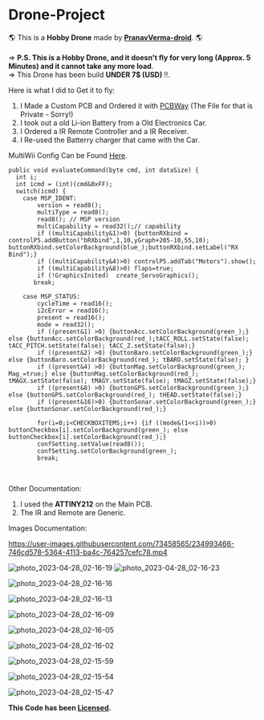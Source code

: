 # Drone-Project
🌎 This is a <b>Hobby Drone</b> made by <b>[PranavVerma-droid](https://web.craftingrealm.tk)</b>. 🌎 <br><br>
=> <b>P.S. This is a Hobby Drone, and it doesn't fly for very long (Approx. 5 Minutes) and it cannot take any more load</b>. <br>
=> This Drone has been build <b>UNDER 7$ (USD) </b>!!.

Here is what I did to Get it to fly: <br>
1. I Made a Custom PCB and Ordered it with [PCBWay](https://www.pcbway.com) (The File for that is Private - Sorry!)
2. I took out a old Li-ion Battery from a Old Electronics Car.
3. I Ordered a IR Remote Controller and a IR Receiver.
4. I Re-used the Batterry charger that came with the Car.

MultiWii Config Can be Found [Here](https://github.com/PranavVerma-droid/Drone-Project/blob/main/Code%20(MultiWii)/MultiWiiConf/MultiWiiConf.pde).
```
public void evaluateCommand(byte cmd, int dataSize) {
  int i;
  int icmd = (int)(cmd&0xFF);
  switch(icmd) {
    case MSP_IDENT:
        version = read8();
        multiType = read8();
        read8(); // MSP version
        multiCapability = read32();// capability
        if ((multiCapability&1)>0) {buttonRXbind = controlP5.addButton("bRXbind",1,10,yGraph+205-10,55,10); buttonRXbind.setColorBackground(blue_);buttonRXbind.setLabel("RX Bind");}
        if ((multiCapability&4)>0) controlP5.addTab("Motors").show();
        if ((multiCapability&8)>0) flaps=true;
        if (!GraphicsInited)  create_ServoGraphics();
       break;

    case MSP_STATUS:
        cycleTime = read16();
        i2cError = read16();
        present = read16();
        mode = read32();
        if ((present&1) >0) {buttonAcc.setColorBackground(green_);} else {buttonAcc.setColorBackground(red_);tACC_ROLL.setState(false); tACC_PITCH.setState(false); tACC_Z.setState(false);}
        if ((present&2) >0) {buttonBaro.setColorBackground(green_);} else {buttonBaro.setColorBackground(red_); tBARO.setState(false); }
        if ((present&4) >0) {buttonMag.setColorBackground(green_); Mag_=true;} else {buttonMag.setColorBackground(red_); tMAGX.setState(false); tMAGY.setState(false); tMAGZ.setState(false);}
        if ((present&8) >0) {buttonGPS.setColorBackground(green_);} else {buttonGPS.setColorBackground(red_); tHEAD.setState(false);}
        if ((present&16)>0) {buttonSonar.setColorBackground(green_);} else {buttonSonar.setColorBackground(red_);}

        for(i=0;i<CHECKBOXITEMS;i++) {if ((mode&(1<<i))>0) buttonCheckbox[i].setColorBackground(green_); else buttonCheckbox[i].setColorBackground(red_);}
        confSetting.setValue(read8());
        confSetting.setColorBackground(green_);
        break;
``` 
<br>

Other Documentation:
1. I used the <b>ATTINY212</b> on the Main PCB.
2. The IR and Remote are Generic.

Images Documentation:


https://user-images.githubusercontent.com/73458565/234993466-746cd578-5364-4113-ba4c-764257cefc78.mp4


![photo_2023-04-28_02-16-19](https://user-images.githubusercontent.com/73458565/234993839-4af88486-3edb-49e8-bf2a-3814396a040c.jpg)
![photo_2023-04-28_02-16-23](https://user-images.githubusercontent.com/73458565/234993873-0c5ed616-3405-45a8-bc78-573b746fda76.jpg)


![photo_2023-04-28_02-16-16](https://user-images.githubusercontent.com/73458565/234993894-efb5d054-9d78-48df-863c-bd55b61027a5.jpg)


![photo_2023-04-28_02-16-13](https://user-images.githubusercontent.com/73458565/234993913-75b55853-cb26-4a9e-9ea1-725cd80db2f7.jpg)


![photo_2023-04-28_02-16-09](https://user-images.githubusercontent.com/73458565/234993930-060bda87-c356-4a70-b17a-4a2e63a2d6a2.jpg)



![photo_2023-04-28_02-16-05](https://user-images.githubusercontent.com/73458565/234993948-54ff1e37-8174-420e-b317-090fee10fc53.jpg)

![photo_2023-04-28_02-16-02](https://user-images.githubusercontent.com/73458565/234993974-050c96a1-9b7f-4055-8671-9c6e85cde447.jpg)


![photo_2023-04-28_02-15-59](https://user-images.githubusercontent.com/73458565/234993991-fb42b6d2-8fa4-434a-b8bc-9f91b1e84188.jpg)



![photo_2023-04-28_02-15-54](https://user-images.githubusercontent.com/73458565/234994032-c9b0e338-5337-452e-b92f-88c10fc8702f.jpg)

![photo_2023-04-28_02-15-47](https://user-images.githubusercontent.com/73458565/234994048-81a56402-5237-404e-ac1d-832e5dd324f2.jpg)


<b>This Code has been [Licensed](LICENSE).
